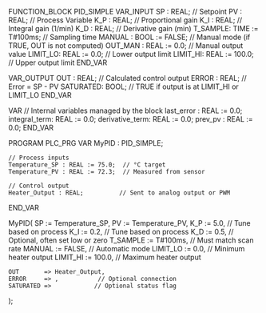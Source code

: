 FUNCTION_BLOCK PID_SIMPLE
VAR_INPUT
    SP      : REAL;        // Setpoint
    PV      : REAL;        // Process Variable
    K_P     : REAL;        // Proportional gain
    K_I     : REAL;        // Integral gain (1/min)
    K_D     : REAL;        // Derivative gain (min)
    T_SAMPLE: TIME := T#100ms; // Sampling time
    MANUAL  : BOOL := FALSE;   // Manual mode (if TRUE, OUT is not computed)
    OUT_MAN : REAL := 0.0;     // Manual output value
    LIMIT_LO: REAL := 0.0;     // Lower output limit
    LIMIT_HI: REAL := 100.0;   // Upper output limit
END_VAR

VAR_OUTPUT
    OUT     : REAL;        // Calculated control output
    ERROR   : REAL;        // Error = SP - PV
    SATURATED: BOOL;       // TRUE if output is at LIMIT_HI or LIMIT_LO
END_VAR

VAR
    // Internal variables managed by the block
    last_error   : REAL := 0.0;
    integral_term: REAL := 0.0;
    derivative_term: REAL := 0.0;
    prev_pv      : REAL := 0.0;
END_VAR

PROGRAM PLC_PRG
VAR
    MyPID       : PID_SIMPLE;

    // Process inputs
    Temperature_SP : REAL := 75.0;  // °C target
    Temperature_PV : REAL := 72.3;  // Measured from sensor

    // Control output
    Heater_Output : REAL;          // Sent to analog output or PWM
END_VAR

MyPID(
    SP        := Temperature_SP,
    PV        := Temperature_PV,
    K_P       := 5.0,       // Tune based on process
    K_I       := 0.2,       // Tune based on process
    K_D       := 0.5,       // Optional, often set low or zero
    T_SAMPLE  := T#100ms,   // Must match scan rate
    MANUAL    := FALSE,     // Automatic mode
    LIMIT_LO  := 0.0,        // Minimum heater output
    LIMIT_HI  := 100.0,      // Maximum heater output

    OUT       => Heater_Output,
    ERROR     => ,           // Optional connection
    SATURATED =>            // Optional status flag
);

